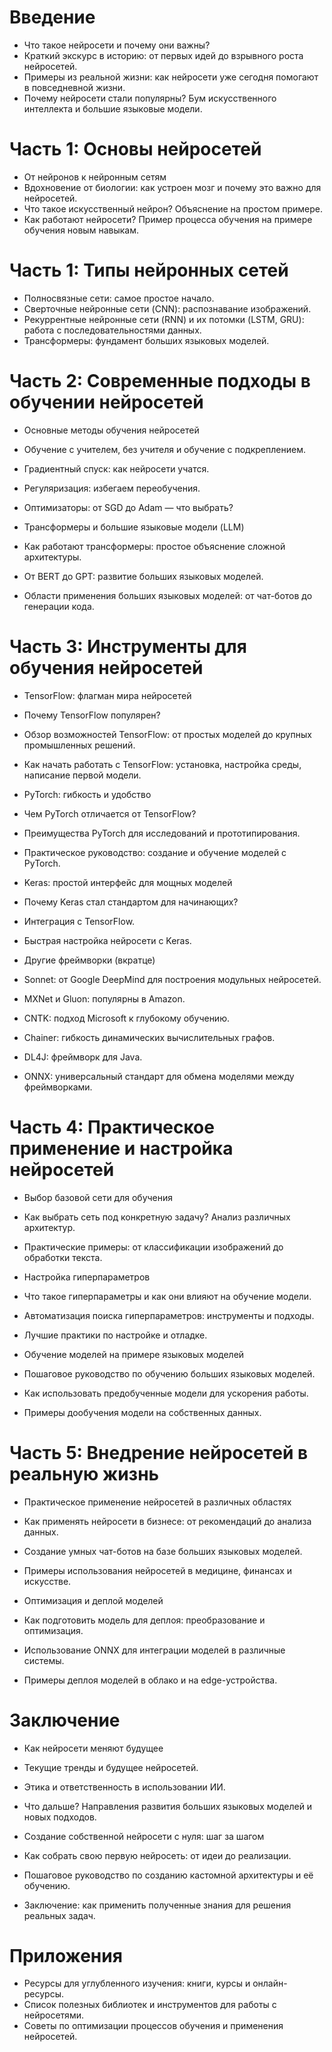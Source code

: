 
# Введение
- Что такое нейросети и почему они важны?
- Краткий экскурс в историю: от первых идей до взрывного роста нейросетей.
- Примеры из реальной жизни: как нейросети уже сегодня помогают в повседневной жизни.
- Почему нейросети стали популярны? Бум искусственного интеллекта и большие языковые модели.

# Часть 1: Основы нейросетей
- От нейронов к нейронным сетям
- Вдохновение от биологии: как устроен мозг и почему это важно для нейросетей.
- Что такое искусственный нейрон? Объяснение на простом примере.
- Как работают нейросети? Пример процесса обучения на примере обучения новым навыкам.

# Часть 1: Типы нейронных сетей
- Полносвязные сети: самое простое начало.
- Сверточные нейронные сети (CNN): распознавание изображений.
- Рекуррентные нейронные сети (RNN) и их потомки (LSTM, GRU): работа с последовательностями данных.
- Трансформеры: фундамент больших языковых моделей.

# Часть 2: Современные подходы в обучении нейросетей
- Основные методы обучения нейросетей
- Обучение с учителем, без учителя и обучение с подкреплением.
- Градиентный спуск: как нейросети учатся.
- Регуляризация: избегаем переобучения.
- Оптимизаторы: от SGD до Adam — что выбрать?

- Трансформеры и большие языковые модели (LLM)
- Как работают трансформеры: простое объяснение сложной архитектуры.
- От BERT до GPT: развитие больших языковых моделей.
- Области применения больших языковых моделей: от чат-ботов до генерации кода.

# Часть 3: Инструменты для обучения нейросетей
- TensorFlow: флагман мира нейросетей
- Почему TensorFlow популярен?
- Обзор возможностей TensorFlow: от простых моделей до крупных промышленных решений.
- Как начать работать с TensorFlow: установка, настройка среды, написание первой модели.

- PyTorch: гибкость и удобство
- Чем PyTorch отличается от TensorFlow?
- Преимущества PyTorch для исследований и прототипирования.
- Практическое руководство: создание и обучение моделей с PyTorch.

- Keras: простой интерфейс для мощных моделей
- Почему Keras стал стандартом для начинающих?
- Интеграция с TensorFlow.
- Быстрая настройка нейросети с Keras.

- Другие фреймворки (вкратце)
- Sonnet: от Google DeepMind для построения модульных нейросетей.
- MXNet и Gluon: популярны в Amazon.
- CNTK: подход Microsoft к глубокому обучению.
- Chainer: гибкость динамических вычислительных графов.
- DL4J: фреймворк для Java.
- ONNX: универсальный стандарт для обмена моделями между фреймворками.

# Часть 4: Практическое применение и настройка нейросетей
- Выбор базовой сети для обучения
- Как выбрать сеть под конкретную задачу? Анализ различных архитектур.
- Практические примеры: от классификации изображений до обработки текста.

- Настройка гиперпараметров
- Что такое гиперпараметры и как они влияют на обучение модели.
- Автоматизация поиска гиперпараметров: инструменты и подходы.
- Лучшие практики по настройке и отладке.

- Обучение моделей на примере языковых моделей
- Пошаговое руководство по обучению больших языковых моделей.
- Как использовать предобученные модели для ускорения работы.
- Примеры дообучения модели на собственных данных.

# Часть 5: Внедрение нейросетей в реальную жизнь
- Практическое применение нейросетей в различных областях
- Как применять нейросети в бизнесе: от рекомендаций до анализа данных.
- Создание умных чат-ботов на базе больших языковых моделей.
- Примеры использования нейросетей в медицине, финансах и искусстве.

- Оптимизация и деплой моделей
- Как подготовить модель для деплоя: преобразование и оптимизация.
- Использование ONNX для интеграции моделей в различные системы.
- Примеры деплоя моделей в облако и на edge-устройства.

# Заключение
- Как нейросети меняют будущее
- Текущие тренды и будущее нейросетей.
- Этика и ответственность в использовании ИИ.
- Что дальше? Направления развития больших языковых моделей и новых подходов.

- Создание собственной нейросети с нуля: шаг за шагом
- Как собрать свою первую нейросеть: от идеи до реализации.
- Пошаговое руководство по созданию кастомной архитектуры и её обучению.
- Заключение: как применить полученные знания для решения реальных задач.

# Приложения
- Ресурсы для углубленного изучения: книги, курсы и онлайн-ресурсы.
- Список полезных библиотек и инструментов для работы с нейросетями.
- Советы по оптимизации процессов обучения и применения нейросетей.

